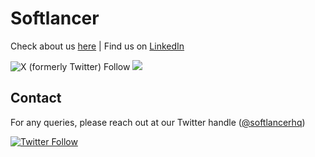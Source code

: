 # Softlancer
 
Check about us [here](https://softlancer.co/) | Find us on [LinkedIn](https://www.linkedin.com/company/softlancer/)


![X (formerly Twitter) Follow](https://img.shields.io/twitter/follow/softlancerhq?style=for-the-badge&logo=X&logoColor=white)
 [![](https://img.shields.io/badge/Instagram-E4405F.svg?style=for-the-badge&logo=Instagram&logoColor=white)](https://www.instagram.com/softlancerhq/)

## Contact

For any queries, please reach out at our Twitter handle ([@softlancerhq](https://twitter.com/softlancerhq))

[![Twitter Follow](https://img.shields.io/twitter/follow/softlancerhq.svg?style=social)](https://twitter.com/softlancerhq)
